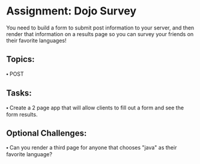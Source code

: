 <h1>Assignment: Dojo Survey</h1>

You need to build a form to submit post information to your server, and then render that information on a results page so you can survey your friends on their favorite languages!

<h2>Topics:</h2>
<p>⬩ POST</p>

<h2>Tasks:</h2>
<p>⬩ Create a 2 page app that will allow clients to fill out a form and see the form results.</p>

<h2>Optional Challenges:</h2>
<p>⬩ Can you render a third page for anyone that chooses "java" as their favorite language?</p>